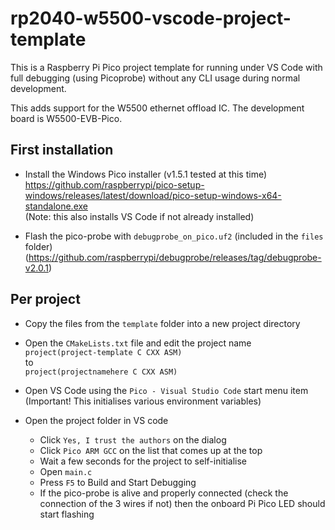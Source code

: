 # rp2040-w5500-vscode-project-template

This is a Raspberry Pi Pico project template for running under VS Code with full debugging (using Picoprobe) without any CLI usage during normal development.

This adds support for the W5500 ethernet offload IC. The development board is W5500-EVB-Pico.

## First installation

- Install the Windows Pico installer (v1.5.1 tested at this time)  
https://github.com/raspberrypi/pico-setup-windows/releases/latest/download/pico-setup-windows-x64-standalone.exe  
(Note: this also installs VS Code if not already installed)

- Flash the pico-probe with `debugprobe_on_pico.uf2` (included in the `files` folder)  
(https://github.com/raspberrypi/debugprobe/releases/tag/debugprobe-v2.0.1)

## Per project

- Copy the files from the `template` folder into a new project directory

- Open the `CMakeLists.txt` file and edit the project name  
`project(project-template C CXX ASM)`  
to  
`project(projectnamehere C CXX ASM)`  

- Open VS Code using the `Pico - Visual Studio Code` start menu item (Important! This initialises various environment variables)

- Open the project folder in VS code
  - Click `Yes, I trust the authors` on the dialog
  - Click `Pico ARM GCC` on the list that comes up at the top
  - Wait a few seconds for the project to self-initialise
  - Open `main.c`
  - Press `F5` to Build and Start Debugging
  - If the pico-probe is alive and properly connected (check the connection of the 3 wires if not) then the onboard Pi Pico LED should start flashing
